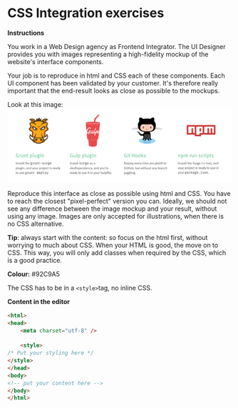 # CSS Integration exercises

**Instructions**

You work in a Web Design agency as Frontend Integrator. The UI Designer provides you with images representing a high-fidelity mockup of the website's interface components. 

Your job is to reproduce in html and CSS each of these components. Each UI component has been validated by your customer. It's therefore really important that the end-result looks as close as possible to the mockups.

Look at this image: ![](resources/integration-challenge-4.png)

Reproduce this interface as close as possible using html and CSS. You have to reach the closest "pixel-perfect" version you can. Ideally, we should not see any difference between the image mockup and your result, without using any image. Images are only accepted for illustrations, when there is no CSS alternative.

**Tip**: always start with the content: so focus on the html first, without worrying to much about CSS. When your HTML is good, the move on to CSS. This way, you will only add classes when required by the CSS, which is a good practice.

**Colour:** #92C9A5

The CSS has to be in a `<style>`tag, no inline CSS.

**Content in the editor**

```html
<html>
<head>
	<meta charset="utf-8" />
	    
	<style>
/* Put your styling here */
</style>
</head>
<body>
<!-- put your content here -->
</body>
</html>
```